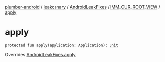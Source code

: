 [plumber-android](../../../index.md) / [leakcanary](../../index.md) / [AndroidLeakFixes](../index.md) / [IMM_CUR_ROOT_VIEW](index.md) / [apply](./apply.md)

# apply

`protected fun apply(application: Application): `[`Unit`](https://kotlinlang.org/api/latest/jvm/stdlib/kotlin/-unit/index.html)

Overrides [AndroidLeakFixes.apply](../apply.md)


